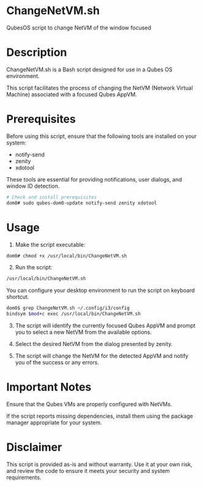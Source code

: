 # ChangeNetVM.sh
QubesOS script to change NetVM of the window focused

# Description
ChangeNetVM.sh is a Bash script designed for use in a Qubes OS environment.

This script facilitates the process of changing the NetVM (Network Virtual Machine) associated with a focused Qubes AppVM.

# Prerequisites
Before using this script, ensure that the following tools are installed on your system:

- notify-send
- zenity
- xdotool

These tools are essential for providing notifications, user dialogs, and window ID detection.

```bash
# Check and install prerequisites
dom0# sudo qubes-dom0-update notify-send zenity xdotool
```
# Usage
1. Make the script executable:
```bash
dom0# chmod +x /usr/local/bin/ChangeNetVM.sh
```

2. Run the script:
```bash
/usr/local/bin/ChangeNetVM.sh
```
You can configure your desktop environment to run the script on keyboard shortcut.
```bash
dom0$ grep ChangeNetVM.sh ~/.config/i3/config
bindsym $mod+c exec /usr/local/bin/ChangeNetVM.sh
```

3. The script will identify the currently focused Qubes AppVM and prompt you to select a new NetVM from the available options.

4. Select the desired NetVM from the dialog presented by zenity.

5. The script will change the NetVM for the detected AppVM and notify you of the success or any errors.

# Important Notes
Ensure that the Qubes VMs are properly configured with NetVMs.

If the script reports missing dependencies, install them using the package manager appropriate for your system.

# Disclaimer
This script is provided as-is and without warranty. Use it at your own risk, and review the code to ensure it meets your security and system requirements.
